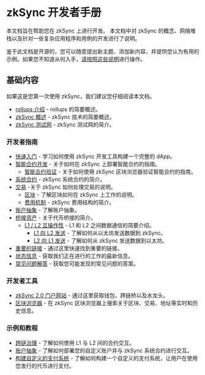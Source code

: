 # zkSync 开发者手册

本文档旨在帮助您在 zkSync 上进行开发。 
本文档中对 zkSync 的概念、网络堆栈以及针对一些复杂应用程序和用例的开发进行了说明。

鉴于此文档是开源的，您可以随意提出新主题、添加新内容，并提供您认为有用的示例。如果您不知道从何入手，[请按照这些说明](./troubleshooting/docs-contribution/docs.md)进行操作。

## 基础内容

如果这是您第一次使用 zkSync，我们建议您仔细阅读本文档。

- [rollups 介绍](./fundamentals/rollups.md) - rollups 的简要概述。
- [zkSync 概述](./fundamentals/zkSync.md) - zkSync 技术的简要概述。
- [zkSync 测试网](./fundamentals/testnet.md) - zkSync 测试网的简介。

### 开发者指南

- [快速入门](./developer-guides/hello-world.md) - 学习如何使用 zkSync 开发工具构建一个完整的 dApp。
- [智能合约开发](./developer-guides/contracts/contracts.md) - 关于如何在 zkSync 上部署智能合约的指南。
  - [智能合约验证](../api/tools/block-explorer/contract-verification.md) - 关于如何使用 zkSync 区块浏览器验证智能合约的指南。
- [系统合约](./developer-guides/contracts/system-contracts.md) - zkSync 系统合约的简介。
- [交易](./developer-guides/transactions/transactions.md) -关于 zkSync 如何处理交易的说明。
  - [区块](./developer-guides/transactions/blocks.md) - 了解区块如何在 zkSync 上工作的说明。
  - [费用机制](./developer-guides/transactions/fee-model.md) - zkSync 费用结构的简介。
- [账户抽象](./developer-guides/aa.md) - 了解账户抽象。
- [桥接资产](./developer-guides/bridging/bridging-asset.md) - 关于代币桥接的简介。
  - [L1 / L2 互操作性](./developer-guides/bridging/l1-l2-interop.md) - L1 和 L2 之间数据通信的简要介绍。
    - [L1 向 L2 发送](./developer-guides/bridging/l1-l2.md) - 了解如何从以太坊发送数据到 zkSync。
    - [L2 向 L1 发送](./developer-guides/bridging/l2-l1.md) - 了解如何从 zkSync 发送数据到以太坊。
- [重要的链接](./troubleshooting/important-links.md) - 通过这里快速找到重要的链接。
- [状态信息](./troubleshooting/status.md) - 获取我们正在进行的工作的最新信息。
- [常见问题解答](./troubleshooting/known-issues.md) - 获取您可能发现的常见问题的答案。

### 开发者工具

- [zkSync 2.0 门户网站](https://portal.zksync.io) - 通过这里获取钱包、跨链桥以及水龙头。
- [区块浏览器](../api/tools/block-explorer/) - 在 zkSync 区块浏览器上搜索关于区块、交易、地址等实时和历史信息。

### 示例和教程

- [跨链治理](./tutorials/cross-chain-tutorial.md) - 了解如何使用 L1 与 L2 间的合约交互。
- [账户抽象](./tutorials/custom-aa-tutorial.md) - 了解如何部署您的自定义账户并与 zkSync 系统合约进行交互。
- [构建自定义的支付系统](./tutorials/custom-paymaster-tutorial.md) - 了解如何构建一个自定义的支付系统，让用户在使用您发行的代币进行支付。
